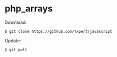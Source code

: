 # php_arrays

Download:

    $ git clone https://github.com/Txpert/javascript

Update:

    $ git pull
